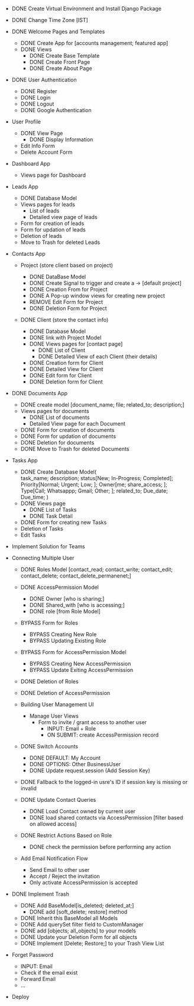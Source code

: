 - DONE Create Virtual Environment and Install Django Package

- DONE Change Time Zone [IST]

- DONE Welcome Pages and Templates
    - DONE Create App for [accounts management; featured app]
    - DONE Views
        - DONE Create Base Template 
        - DONE Create Front Page
        - DONE Create About Page

- DONE User Authentication
    - DONE Register
    - DONE Login
    - DONE Logout
    - DONE Google Authentication

- User Profile
    - DONE View Page
        - DONE Display Information
    - Edit Info Form
    - Delete Account Form

- Dashboard App
    - Views page for Dashboard

- Leads App
    - DONE Database Model
    - Views pages for leads
        - List of leads
        - Detailed view page of leads
    - Form for creation of leads
    - Form for updation of leads
    - Deletion of leads 
    - Move to Trash for deleted Leads

- Contacts App
    - Project (store client based on project)
        - DONE DataBase Model
        - DONE Create Signal to trigger and create a -> [default project]
        - DONE Creation From for Project
        - DONE A Pop-up window views for creating new project
        - REMOVE Edit Form for Project
        - DONE Deletion Form for Project

    - DONE Client (store the contact info)
        - DONE Database Model
        - DONE link with Project Model
        - DONE Views pages for [contact page]
            - DONE List of Client
            - DONE Detailed View of each Client (their details)
        - DONE Creation form for Client
        - DONE Detailed View for Client
        - DONE Edit form for Client
        - DONE Deletion form for Client

- DONE Documents App
    - DONE create model [document_name; file; related_to; description;]
    - Views pages for documents
        - DONE List of documents
        - Detailed View page for each Document
    - DONE Form for creation of documents
    - DONE Form for updation of documents
    - DONE Deletion for documents 
    - DONE Move to Trash for deleted Documents

- Tasks App
    - DONE Create Database Model(   
        task_name; 
        description; 
        status[New; In-Progress; Completed]; 
        Priority[Normal; Urgent; Low; ]; 
        Owner[me; share_access; ]; 
        Type[Call; Whatsappp; Gmail; Other; ]; 
        related_to;
        Due_date;
        Due_time;
    )
    - DONE Views page
        - DONE List of Tasks
        - DONE Task Detail
    - DONE Form for creating new Tasks
    - Deletion of Tasks
    - Edit Tasks

- Implement Solution for Teams


- Connecting Multiple User

    - DONE Roles Model [contact_read; contact_write; contact_edit; contact_delete; contact_delete_permanenet;]

    - DONE AccessPermission Model 
        - DONE Owner [who is sharing;]
        - DONE Shared_with [who is accessing;]
        - DONE role [from Role Model]

    - BYPASS Form for Roles
        - BYPASS Creating New Role
        - BYPASS Updating Existing Role

    - BYPASS Form for AccessPermission Model
        - BYPASS Creating New AccessPermission
        - BYPASS Update Exiting AccessPermission

    - DONE Deletion of Roles

    - DONE Deletion of AccessPermission

    - Building User Management UI 
        - Manage User Views
            - Form to invite / grant access to another user
                - INPUT: Email + Role
                - ON SUBMIT: create AccessPermission record
    
    - DONE Switch Accounts
        - DONE DEFAULT: My Account
        - DONE OPTIONS: Other BusinessUser
        - DONE Update request.session (Add Session Key)
    
    - DONE Fallback to the logged-in usre's ID if session key is missing or invalid

    - DONE Update Contact Queries
        - DONE Load Contact owned by current user
        - DONE load shared contacts via AccessPermission [filter based on allowed access]

    - DONE Restrict Actions Based on Role
        - DONE check the permission before performing any action
    
    - Add Email Notification Flow
        - Send Email to other user
        - Accept / Reject the invitation
        - Only activate AccessPermission is accepted
    

- DONE Implement Trash
    - DONE Add BaseModel[is_deleted; deleted_at;]
        - DONE add [soft_delete; restore] method
    - DONE Inherit this BaseModel all Models
    - DONE Add querySet filter field to CustomManager
    - DONE add [objects; all_objects] to your models
    - DONE Update your Deletion Form for all objects
    - DONE Implement [Delete; Restore;] to your Trash View List

- Forget Password
    - INPUT: Email
    - Check if the email exist
    - Forward Email
    - ...

- Deploy